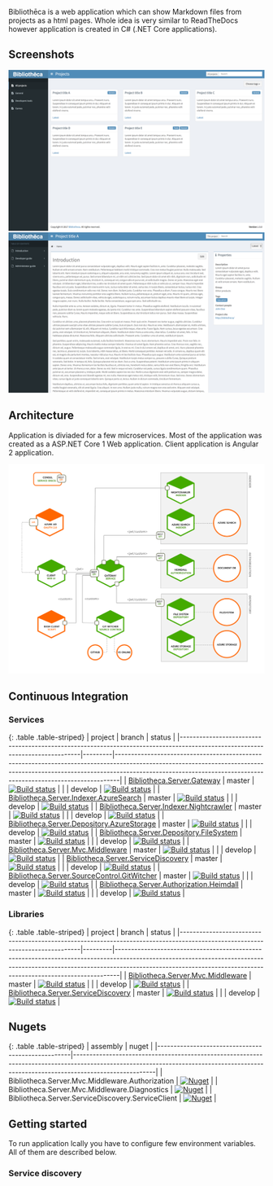﻿Bibliothēca is a web application which can show Markdown files from projects as a html pages. Whole idea is very similar to ReadTheDocs however application is created in C# (.NET Core applications).

## Screenshots

![Screen main](images/screen01.png) ![Screen documentation](images/screen02.png)

## Architecture

Application is diviaded for a few microservices. Most of the application was created as a ASP.NET Core 1 Web application. Client application is Angular 2 application.

![Main page](images/architecture.png)

## Continuous Integration

### Services

{: .table .table-striped}
| project                                                                                                                     | branch  | status                                                                                                                                                                                                                                    |
|-----------------------------------------------------------------------------------------------------------------------------|---------|-------------------------------------------------------------------------------------------------------------------------------------------------------------------------------------------------------------------------------------------|
| [Bibliotheca.Server.Gateway](https://github.com/BibliothecaTeam/Bibliotheca.Server.Gateway)                                 | master  | [![Build status](https://img.shields.io/appveyor/ci/marcinczachurski/bibliotheca-server-gateway/master.svg)](https://ci.appveyor.com/project/marcinczachurski/bibliotheca-server-gateway/branch/master)                                   |
|                                                                                                                             | develop | [![Build status](https://img.shields.io/appveyor/ci/marcinczachurski/bibliotheca-server-gateway/develop.svg)](https://ci.appveyor.com/project/marcinczachurski/bibliotheca-server-gateway/branch/develop)                                 |
| [Bibliotheca.Server.Indexer.AzureSearch](https://github.com/BibliothecaTeam/Bibliotheca.Server.Indexer.AzureSearch)         | master  | [![Build status](https://img.shields.io/appveyor/ci/marcinczachurski/bibliotheca-server-indexer-azuresearch/master.svg)](https://ci.appveyor.com/project/marcinczachurski/bibliotheca-server-indexer-azuresearch/branch/master)           |
|                                                                                                                             | develop | [![Build status](https://img.shields.io/appveyor/ci/marcinczachurski/bibliotheca-server-indexer-azuresearch/develop.svg)](https://ci.appveyor.com/project/marcinczachurski/bibliotheca-server-indexer-azuresearch/branch/develop)         |
| [Bibliotheca.Server.Indexer.Nightcrawler](https://github.com/BibliothecaTeam/Bibliotheca.Server.Indexer.Nightcrawler)       | master  | [![Build status](https://img.shields.io/appveyor/ci/marcinczachurski/bibliotheca-server-indexer-nightcrawler/master.svg)](https://ci.appveyor.com/project/marcinczachurski/bibliotheca-server-indexer-nightcrawler/branch/master)         |
|                                                                                                                             | develop | [![Build status](https://img.shields.io/appveyor/ci/marcinczachurski/bibliotheca-server-indexer-nightcrawler/develop.svg)](https://ci.appveyor.com/project/marcinczachurski/bibliotheca-server-indexer-nightcrawler/branch/develop)       |
| [Bibliotheca.Server.Depository.AzureStorage](https://github.com/BibliothecaTeam/Bibliotheca.Server.Depository.AzureStorage) | master  | [![Build status](https://img.shields.io/appveyor/ci/marcinczachurski/bibliotheca-server-depository-azurestorage/master.svg)](https://ci.appveyor.com/project/marcinczachurski/bibliotheca-server-depository-azurestorage/branch/master)   |
|                                                                                                                             | develop | [![Build status](https://img.shields.io/appveyor/ci/marcinczachurski/bibliotheca-server-depository-azurestorage/develop.svg)](https://ci.appveyor.com/project/marcinczachurski/bibliotheca-server-depository-azurestorage/branch/develop) |
| [Bibliotheca.Server.Depository.FileSystem](https://github.com/BibliothecaTeam/Bibliotheca.Server.Depository.FileSystem)     | master  | [![Build status](https://img.shields.io/appveyor/ci/marcinczachurski/bibliotheca-server-depository-filesystem/master.svg)](https://ci.appveyor.com/project/marcinczachurski/bibliotheca-server-depository-filesystem/branch/master)       |
|                                                                                                                             | develop | [![Build status](https://img.shields.io/appveyor/ci/marcinczachurski/bibliotheca-server-depository-filesystem/develop.svg)](https://ci.appveyor.com/project/marcinczachurski/bibliotheca-server-depository-filesystem/branch/develop)     |
| [Bibliotheca.Server.Mvc.Middleware](https://github.com/BibliothecaTeam/Bibliotheca.Server.Mvc.Middleware)                   | master  | [![Build status](https://img.shields.io/appveyor/ci/marcinczachurski/bibliotheca-server-mvc-middleware/master.svg)](https://ci.appveyor.com/project/marcinczachurski/bibliotheca-server-mvc-middleware/branch/master)                     |
|                                                                                                                             | develop | [![Build status](https://img.shields.io/appveyor/ci/marcinczachurski/bibliotheca-server-mvc-middleware/develop.svg)](https://ci.appveyor.com/project/marcinczachurski/bibliotheca-server-mvc-middleware/branch/develop)                   |
| [Bibliotheca.Server.ServiceDiscovery](https://github.com/BibliothecaTeam/Bibliotheca.Server.ServiceDiscovery)               | master  | [![Build status](https://img.shields.io/appveyor/ci/marcinczachurski/bibliotheca-server-servicediscovery/master.svg)](https://ci.appveyor.com/project/marcinczachurski/bibliotheca-server-servicediscovery/branch/master)                 |
|                                                                                                                             | develop | [![Build status](https://img.shields.io/appveyor/ci/marcinczachurski/bibliotheca-server-servicediscovery/develop.svg)](https://ci.appveyor.com/project/marcinczachurski/bibliotheca-server-servicediscovery/branch/develop)               |
| [Bibliotheca.Server.SourceControl.GitWitcher](https://github.com/BibliothecaTeam/Bibliotheca.Server.SourceControl.GitWitcher) | master  | [![Build status](https://img.shields.io/appveyor/ci/marcinczachurski/bibliotheca-server-sourcecontrol-gitwitcher/master.svg)](https://ci.appveyor.com/project/marcinczachurski/bibliotheca-server-sourcecontrol-gitwitcher/branch/master)      |
|                                                                                                                             | develop | [![Build status](https://img.shields.io/appveyor/ci/marcinczachurski/bibliotheca-server-sourcecontrol-gitwitcher/develop.svg)](https://ci.appveyor.com/project/marcinczachurski/bibliotheca-server-sourcecontrol-gitwitcher/branch/develop)    |
| [Bibliotheca.Server.Authorization.Heimdall](https://github.com/BibliothecaTeam/Bibliotheca.Server.Authorization.Heimdall)   | master  | [![Build status](https://img.shields.io/appveyor/ci/marcinczachurski/bibliotheca-server-authorization-heimdall/master.svg)](https://ci.appveyor.com/project/marcinczachurski/bibliotheca-server-authorization-heimdall/branch/master)     |
|                                                                                                                             | develop | [![Build status](https://img.shields.io/appveyor/ci/marcinczachurski/bibliotheca-server-authorization-heimdall/develop.svg)](https://ci.appveyor.com/project/marcinczachurski/bibliotheca-server-authorization-heimdall/branch/develop)   |

### Libraries

{: .table .table-striped}
| project                                                                                                                     | branch  | status                                                                                                                                                                                                                                    |
|-----------------------------------------------------------------------------------------------------------------------------|---------|-------------------------------------------------------------------------------------------------------------------------------------------------------------------------------------------------------------------------------------------|
| [Bibliotheca.Server.Mvc.Middleware](https://github.com/BibliothecaTeam/Bibliotheca.Server.Mvc.Middleware)                   | master  | [![Build status](https://img.shields.io/appveyor/ci/marcinczachurski/bibliotheca-server-mvc-middleware/master.svg)](https://ci.appveyor.com/project/marcinczachurski/bibliotheca-server-mvc-middleware/branch/master)                     |
|                                                                                                                             | develop | [![Build status](https://img.shields.io/appveyor/ci/marcinczachurski/bibliotheca-server-mvc-middleware/develop.svg)](https://ci.appveyor.com/project/marcinczachurski/bibliotheca-server-mvc-middleware/branch/develop)                   |
| [Bibliotheca.Server.ServiceDiscovery](https://github.com/BibliothecaTeam/Bibliotheca.Server.ServiceDiscovery)               | master  | [![Build status](https://img.shields.io/appveyor/ci/marcinczachurski/bibliotheca-server-servicediscovery/master.svg)](https://ci.appveyor.com/project/marcinczachurski/bibliotheca-server-servicediscovery/branch/master)                 |
|                                                                                                                             | develop | [![Build status](https://img.shields.io/appveyor/ci/marcinczachurski/bibliotheca-server-servicediscovery/develop.svg)](https://ci.appveyor.com/project/marcinczachurski/bibliotheca-server-servicediscovery/branch/develop)               |


## Nugets

{: .table .table-striped}
| assembly                                          | nuget                                                                                                                                                                               |
|---------------------------------------------------|-------------------------------------------------------------------------------------------------------------------------------------------------------------------------------------|
| Bibliotheca.Server.Mvc.Middleware.Authorization   | [![Nuget](https://img.shields.io/nuget/v/Bibliotheca.Server.Mvc.Middleware.Authorization.svg)](https://www.nuget.org/packages/Bibliotheca.Server.Mvc.Middleware.Authorization/)     |
| Bibliotheca.Server.Mvc.Middleware.Diagnostics     | [![Nuget](https://img.shields.io/nuget/v/Bibliotheca.Server.Mvc.Middleware.Diagnostics.svg)](https://www.nuget.org/packages/Bibliotheca.Server.Mvc.Middleware.Authorization/)       |
| Bibliotheca.Server.ServiceDiscovery.ServiceClient | [![Nuget](https://img.shields.io/nuget/v/Bibliotheca.Server.ServiceDiscovery.ServiceClient.svg)](https://www.nuget.org/packages/Bibliotheca.Server.ServiceDiscovery.ServiceClient/) |

## Getting started

To run application lcally you have to configure few environment variables. All of them are described below.



### Service discovery


